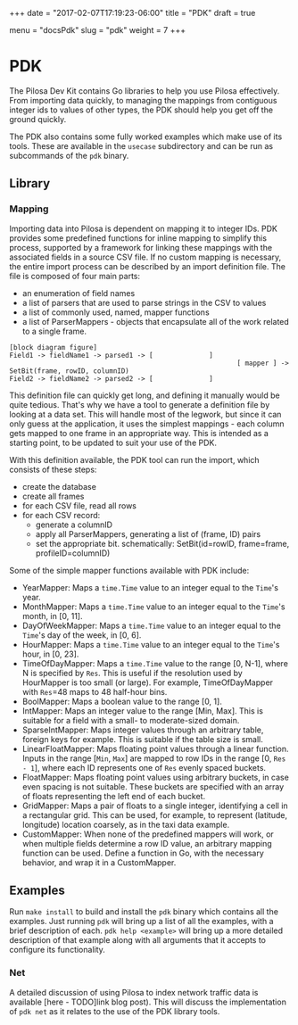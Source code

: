 +++
date = "2017-02-07T17:19:23-06:00"
title = "PDK"
draft = true

menu = "docsPdk"
slug = "pdk"
weight = 7
+++

# PDK

The Pilosa Dev Kit contains Go libraries to help you use Pilosa effectively. From importing data quickly, to managing the mappings from contiguous integer ids to values of other types, the PDK should help you get off the ground quickly.

The PDK also contains some fully worked examples which make use of its tools. These are available in the `usecase` subdirectory and can be run as subcommands of the `pdk` binary.

## Library

### Mapping

Importing data into Pilosa is dependent on mapping it to integer IDs. PDK provides some predefined functions for inline mapping to simplify this process, supported by a framework for linking these mappings with the associated fields in a source CSV file. If no custom mapping is necessary, the entire import process can be described by an import definition file. The file is composed of four main parts:

* an enumeration of field names
* a list of parsers that are used to parse strings in the CSV to values
* a list of commonly used, named, mapper functions
* a list of ParserMappers - objects that encapsulate all of the work related to a single frame. 

```
[block diagram figure]
Field1 -> fieldName1 -> parsed1 -> [              ] 
                                                         [ mapper ] -> SetBit(frame, rowID, columnID)
Field2 -> fieldName2 -> parsed2 -> [              ]
```

This definition file can quickly get long, and defining it manually would be quite tedious. That's why we have a tool to generate a definition file by looking at a data set. This will handle most of the legwork, but since it can only guess at the application, it uses the simplest mappings - each column gets mapped to one frame in an appropriate way. This is intended as a starting point, to be updated to suit your use of the PDK.

With this definition available, the PDK tool can run the import, which consists of these steps:
- create the database
- create all frames
- for each CSV file, read all rows
- for each CSV record: 
  - generate a columnID
  - apply all ParserMappers, generating a list of (frame, ID) pairs
  - set the appropriate bit. schematically: SetBit(id=rowID, frame=frame, profileID=columnID)

Some of the simple mapper functions available with PDK include:
* YearMapper: Maps a `time.Time` value to an integer equal to the `Time`'s year. 
* MonthMapper: Maps a `time.Time` value to an integer equal to the `Time`'s month, in [0, 11].
* DayOfWeekMapper: Maps a `time.Time` value to an integer equal to the `Time`'s day of the week, in [0, 6].
* HourMapper: Maps a `time.Time` value to an integer equal to the `Time`'s hour, in [0, 23].
* TimeOfDayMapper: Maps a `time.Time` value to the range [0, N-1], where N is specified by `Res`. This is useful if the resolution used by HourMapper is too small (or large). For example, TimeOfDayMapper with `Res`=48 maps to 48 half-hour bins.
* BoolMapper: Maps a boolean value to the range [0, 1].
* IntMapper: Maps an integer value to the range [Min, Max]. This is suitable for a field with a small- to moderate-sized domain.
* SparseIntMapper: Maps integer values through an arbitrary table, foreign keys for example. This is suitable if the table size is small.
* LinearFloatMapper: Maps floating point values through a linear function. Inputs in the range [`Min`, `Max`] are mapped to row IDs in the range [0, `Res - 1`], where each ID represents one of `Res` evenly spaced buckets.
* FloatMapper: Maps floating point values using arbitrary buckets, in case even spacing is not suitable. These buckets are specified with an array of floats representing the left end of each bucket.
* GridMapper: Maps a pair of floats to a single integer, identifying a cell in a rectangular grid. This can be used, for example, to represent (latitude, longitude) location coarsely, as in the taxi data example.
* CustomMapper: When none of the predefined mappers will work, or when multiple fields determine a row ID value, an arbitrary mapping function can be used. Define a function in Go, with the necessary behavior, and wrap it in a CustomMapper.

## Examples

Run `make install` to build and install the `pdk` binary which contains all the examples. Just running `pdk` will bring up a list of all the examples, with a brief description of each. `pdk help <example>` will bring up a more detailed description of that example along with all arguments that it accepts to configure its functionality.

### Net

A detailed discussion of using Pilosa to index network traffic data is available [here - TODO]link blog post). This will discuss the implementation of `pdk net` as it relates to the use of the PDK library tools.
